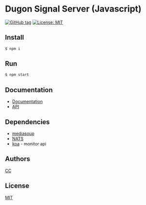 # Dugon Signal Server (Javascript)

[![GitHub tag](https://img.shields.io/github/tag/0-u-0/dugon-media-server.svg)](https://github.com/0-u-0/dugon-media-server)
[![License: MIT](https://img.shields.io/badge/License-MIT-yellow.svg)](./LICENSE)

## Install

``` bash
$ npm i
```

## Run

``` bash
$ npm start
```

## Documentation

- [Documentation](https://dugon.one/#/server_overview)
- [API]()

## Dependencies

* [mediasoup](https://github.com/versatica/mediasoup)
* [NATS](https://github.com/nats-io/nats.js) 
* [koa](https://github.com/koajs/koa) - monitor api

## Authors

[CC](https://crater.one)

## License

[MIT](./LICENSE)
